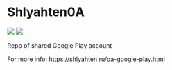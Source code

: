 # Shlyahten0A

<img src=https://build.phonegap.com/apps/1800997/badge/2028010607/version.svg />
<img src=https://build.phonegap.com/apps/1800997/badge/2028010607/android.svg />

Repo of shared Google Play account

For more info: https://shlyahten.ru/oa-google-play.html
